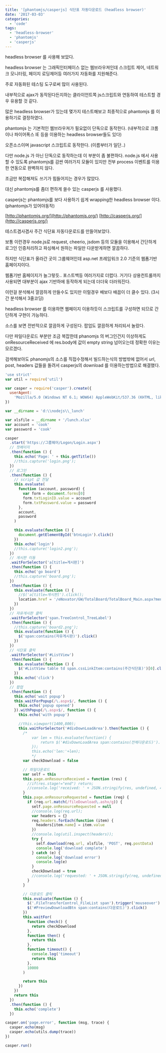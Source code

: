 ```yaml
---
title: '[phantomjs/casperjs] 식단표 자동다운로드 (headless browser)'
date: '2017-03-03'
categories:
  - 'code'
tags:
  - 'headless-browser'
  - 'phantomjs'
  - 'casperjs'
---
```


headless browser 를 사용해 보았다.

headless browser 는 그래픽인터페이스 없는 웹브라우져인데 스크립트 제어, 네트워크 모니터링, 페이지 로딩제어등 여러가지 자동화를 지원해준다.

주로 자동화된 테스팅 도구로써 많이 사용된다.

내부적으로 ajax가 동작된다든지하는 클라이언트쪽 js스크립트와 연동하여 테스트할 경우 유용할 것 같다.

많은 headless browser가 있는데 몇가지 테스트해보고 최종적으로 phantomjs 를 이용하기로 결정하였다.

phantomjs 는 기본적인 웹브라우져가 필요없이 단독으로 동작한다. (내부적으로 크롬이나 파이어폭스 IE 등을 이용하는 headless browser들도 있다)

오픈소스이며 javascript 스크립트로 동작한다. (이름부터가 일단..)

다만 node.js 가 아닌 단독으로 동작하는데 이 부분이 좀 불편하다. node.js 에서 사용할 수 있도록 phantomjs를 감싼 여러가지 모듈이 있지만 전부 process 이벤트를 이용한 연동으로 완벽하지 않다.

조금만 복잡해져도 쓰기가 힘들어지는 경우가 많았다.

대신 phantomjs를 좀더 편하게 쓸수 있는 casperjs 를 사용했다.

casperjs는 phantomjs를 보다 사용하기 쉽게 wrapping한 headless browser 이다. (phantomjs가 있어야동작)

[http://phantomjs.org/](http://phantomjs.org/) [http://casperjs.org/](http://casperjs.org/)

테스트겸사겸사 주간 식단표 자동다운로드를 만들어보았다.

보통 이런경우 node.js로 request, cheerio, jsdom 등의 모듈을 이용해서 간단하게 로그인 인증처리하고 파싱해서 원하는 파일만 다운받게하면 깔끔하다.

하지만 식단표가 올라간 곳이 그룹웨어인데 asp.net 프레임워크 2.0 기준의 웹폼기반 홈페이지이다.

웹폼기반 홈페이지가 늘그렇듯.. 포스트백등 여러가지로 더렵다. 거기다 상용컨트롤까지 사용되면 대부분이 ajax 기반하에 동작하게 되는데 더더욱 더러워진다.

이런걸 분석해서 깔끔하게 만들수도 있지만 이럴경우 배보다 배꼽이 더 클수 있다. (3시간 분석해서 3줄코딩)

headless browser 를 이용하면 웹페이지 이용하듯이 스크립트를 구성하면 되므로 간단하게 구현이 가능하다.

소스를 보면 전반적으로 깔끔하게 구성된다. 팝업도 깔끔하게 처리되서 놀랐다.

다만 파일다운로드 부분만 조금 복잡한데 phanomjs 의 버그인건지 이상하게도 onResourceReceived 에 res.body에 값이 empty string 넘어오는데 정확한 이유는 모르겠다.

검색해보아도 phanomjs의 소스를 직접수정해서 빌드하는식의 방법밖에 없어서 url, post, headers 값들을 돌려서 casperjs의 download 를 이용하는방법으로 해결했다.

```js
'use strict'
var util = require('util')

var casper = require('casper').create({
  userAgent:
    'Mozilla/5.0 (Windows NT 6.1; WOW64) AppleWebKit/537.36 (KHTML, like Gecko) Chrome/37.0.2062.120 Safari/537.36',
})

var __dirname = 'd:\\nodejs\\_lunch'

var xlsfile = __dirname + '/lunch.xlsx'
var account = 'cook'
var password = 'cook'

casper
  .start('https://그룹웨어/Logon/Login.aspx')
  // 첫페이지
  .then(function () {
    this.echo('Page: ' + this.getTitle())
    //this.capture('login.png');
  })
  // 로그인
  .then(function () {
    // script 값 전달
    this.evaluate(
      function (account, password) {
        var form = document.forms[0]
        form.txtLoginID.value = account
        form.txtPassword.value = password
      },
      account,
      password
    )

    this.evaluate(function () {
      document.getElementById('btnLogin').click()
    })
    this.echo('login')
    //this.capture('login2.png');
  })
  // 게시판 이동
  .waitForSelector('a[title=게시판]')
  .then(function () {
    this.echo('go board')
    //this.capture('board.png');
  })
  .then(function () {
    this.evaluate(function () {
      //$('a[title=게시판]').click();
      location.href = '/eNovator/GW/TotalBoard/TotalBoard_Main.aspx?menu_code='
    })
  })
  // 자유게시판 클릭
  .waitForSelector('span.TreeControl_TreeLabel')
  .then(function () {
    //this.capture('board2.png');
    this.evaluate(function () {
      $('span:contains(자유게시판)').click()
    })
  })
  // 식단표 클릭
  .waitForSelector('#ListView')
  .then(function () {
    this.evaluate(function () {
      $('#ListView table td span.cssLinkItem:contains(주간식단표)')[0].click()
    })
    this.echo('click')
  })
  // 팝업
  .then(function () {
    this.echo('wait popup')
    this.waitForPopup(/\.aspx$/, function () {
      this.echo('popup opened')
    }).withPopup(/\.aspx$/, function () {
      this.echo('with popup')

      //this.viewport(1400,800);
      this.waitForSelector('#divDownLoadArea').then(function () {
        /*
            var len = this.evaluate(function() {
                return $('#divDownLoadArea span:contains(전체다운로드)').length;
            });
            this.echo('len:'+len);
            */
        var checkDownload = false

        // 파일다운로드
        var self = this
        this.page.onResourceReceived = function (res) {
          //if(res.stage!="end") return;
          //console.log('received: ' + JSON.stringify(res, undefined, 4));
        }
        this.page.onResourceRequested = function (req) {
          if (req.url.match(/fileDownload\.ashx/g)) {
            self.page.onResourceRequested = null
            //console.log(req.url);
            var headers = {}
            req.headers.forEach(function (item) {
              headers[item.name] = item.value
            })
            //console.log(util.inspect(headers));
            try {
              self.download(req.url, xlsfile, 'POST', req.postData)
              console.log('download complete')
            } catch (e) {
              console.log('download error')
              console.log(e)
            }
            checkDownload = true
            //console.log('requested: ' + JSON.stringify(req, undefined, 4));
          }
        }

        // 다운로드 클릭
        this.evaluate(function () {
          $('.FileTransferControl_FileList span').trigger('mouseover')
          $('#PreviewDownloadBtn span:contains(다운로드)').click()
        })
        this.waitFor(
          function check() {
            return checkDownload
          },
          function then() {
            return this
          },
          function timeout() {
            console.log('timeout')
            return this
          },
          10000
        )

        return this
      })
    })
    return this
  })
  .then(function () {
    this.echo('complete')
  })

casper.on('page.error', function (msg, trace) {
  casper.echo(msg)
  casper.echo(utils.dump(trace))
})

casper.run()
```
